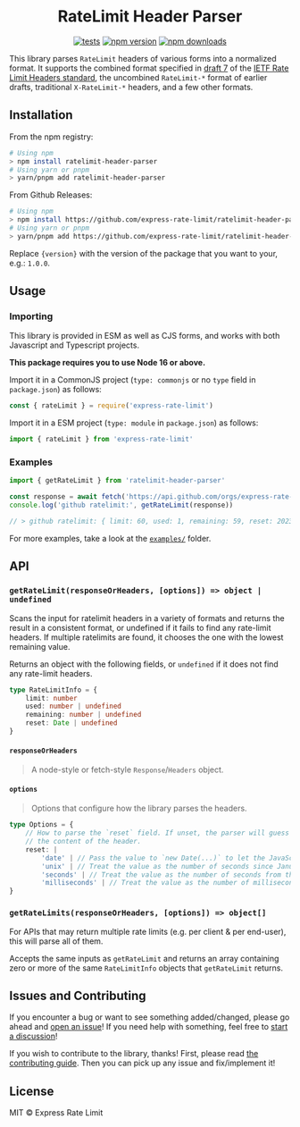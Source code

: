 # <div align="center"> RateLimit Header Parser </div>

<div align="center">

[![tests](https://github.com/express-rate-limit/ratelimit-header-parser/actions/workflows/ci.yaml/badge.svg)](https://github.com/express-rate-limit/ratelimit-header-parser/actions/workflows/ci.yaml)
[![npm version](https://img.shields.io/npm/v/ratelimit-header-parser.svg)](https://npmjs.org/package/ratelimit-header-parser 'View this project on NPM')
[![npm downloads](https://img.shields.io/npm/dm/ratelimit-header-parser)](https://www.npmjs.com/package/ratelimit-header-parser)

</div>

This library parses `RateLimit` headers of various forms into a normalized
format. It supports the combined format specified in
[draft 7](https://datatracker.ietf.org/doc/html/draft-ietf-httpapi-ratelimit-headers-07)
of the
[IETF Rate Limit Headers standard](https://github.com/ietf-wg-httpapi/ratelimit-headers),
the uncombined `RateLimit-*` format of earlier drafts, traditional
`X-RateLimit-*` headers, and a few other formats.

## Installation

From the npm registry:

```sh
# Using npm
> npm install ratelimit-header-parser
# Using yarn or pnpm
> yarn/pnpm add ratelimit-header-parser
```

From Github Releases:

```sh
# Using npm
> npm install https://github.com/express-rate-limit/ratelimit-header-parser/releases/download/v{version}/ratelimit-header-parser.tgz
# Using yarn or pnpm
> yarn/pnpm add https://github.com/express-rate-limit/ratelimit-header-parser/releases/download/v{version}/ratelimit-header-parser.tgz
```

Replace `{version}` with the version of the package that you want to your, e.g.:
`1.0.0`.

## Usage

### Importing

This library is provided in ESM as well as CJS forms, and works with both
Javascript and Typescript projects.

**This package requires you to use Node 16 or above.**

Import it in a CommonJS project (`type: commonjs` or no `type` field in
`package.json`) as follows:

```ts
const { rateLimit } = require('express-rate-limit')
```

Import it in a ESM project (`type: module` in `package.json`) as follows:

```ts
import { rateLimit } from 'express-rate-limit'
```

### Examples

```ts
import { getRateLimit } from 'ratelimit-header-parser'

const response = await fetch('https://api.github.com/orgs/express-rate-limit')
console.log('github ratelimit:', getRateLimit(response))

// > github ratelimit: { limit: 60, used: 1, remaining: 59, reset: 2023-08-25T04:16:48.000Z }
```

For more examples, take a look at the [`examples/`](examples/) folder.

## API

### `getRateLimit(responseOrHeaders, [options]) => object | undefined`

Scans the input for ratelimit headers in a variety of formats and returns the
result in a consistent format, or undefined if it fails to find any rate-limit
headers. If multiple ratelimits are found, it chooses the one with the lowest
remaining value.

Returns an object with the following fields, or `undefined` if it does not find
any rate-limit headers.

```ts
type RateLimitInfo = {
	limit: number
	used: number | undefined
	remaining: number | undefined
	reset: Date | undefined
}
```

#### `responseOrHeaders`

> A node-style or fetch-style `Response`/`Headers` object.

#### `options`

> Options that configure how the library parses the headers.

```ts
type Options = {
	// How to parse the `reset` field. If unset, the parser will guess based on
	// the content of the header.
	reset: |
		'date' | // Pass the value to `new Date(...)` to let the JavaScript engine parse it.
		'unix' | // Treat the value as the number of seconds since January 1, 1970 (A.K.A a UNIX epoch timestamp).
		'seconds' | // Treat the value as the number of seconds from the current time.
		'milliseconds' | // Treat the value as the number of milliseconds from the current time.
}
```

### `getRateLimits(responseOrHeaders, [options]) => object[]`

For APIs that may return multiple rate limits (e.g. per client & per end-user),
this will parse all of them.

Accepts the same inputs as `getRateLimit` and returns an array containing zero
or more of the same `RateLimitInfo` objects that `getRateLimit` returns.

## Issues and Contributing

If you encounter a bug or want to see something added/changed, please go ahead
and
[open an issue](https://github.com/nfriexpress-rate-limitedly/ratelimit-header-parser/issues/new)!
If you need help with something, feel free to
[start a discussion](https://github.com/express-rate-limit/ratelimit-header-parser/discussions/new)!

If you wish to contribute to the library, thanks! First, please read
[the contributing guide](contributing.md). Then you can pick up any issue and
fix/implement it!

## License

MIT © Express Rate Limit
